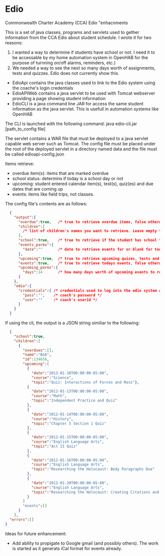 # Edio
Commonwealth Charter Academy (CCA) Edio "enhacnments

This is a set of java classes, programs and servlets used to gether information from the CCA Edio about student schedule. I wrote it for two reasons:

  1) I wanted a way to determine if students have school or not. I need it to be accessable by my home automation system in OpenHAB for the purpose of turnning on/off alarms,        reminders, etc.)
  2) We needed a way to see the next so many days worth of assignments, tests and quizzes. Edio does not currently show this.

+ EdioApi contains the java classes used to link to the Edio system using the coache's login credentials
+ EdioAPIWeb contains a java servlet to be used with Tomcat webserver providing a page showing student information
+ EdioCLI is a java command line JAR for access the same student information as the java servlet. This is usefull in automation systems like OpenHAB

The CLI is launched with the following command:
  java edio-cli.jar [path_to_config file]

The servlet contains a WAR file that must be deployed to a java servlet capable web server such as Tomcat. The config file must be placed under the 
root of the deployed servlet in a directory named data and the file must be called edioapi-config.json

Items retrieve:
  + overdue item(s): items that are marked overdue
  + school status: determins if today is a school day or not
  + upcoming: student entered calendar item(s), test(s), quiz(es) and due dates that are coming up
  + events: items like field trips, not classes.
 
The config file's contents are as follows:

```json
  {
    "output":{
      "overdue":true,   /* true to retrieve overdue items, false otherwise */
      "children":[
        /* list of children's names you want to retrieve. Leave empty to retrieve all. */
      ],
      "school":true,    /* true to retrieve if the student has school today, false otherwise */
      "events_parms":{
        "date":""       /* date to retrieve events for or blank for today. */
      },
      "upcoming":true,  /* true to retrieve upcoming quizes, tests and due items, false otherwise */
      "events":true,    /* true to retrieve todays events, false otherwise */
      "upcoming_parms":{
        "days":14       /* how many days worth of upcoming events to retrieve */
      }
    },
    "edio":{
      "credentials":{ /* credentials used to log into the edio system as assigned by CCA */
        "pass":"",    /* coach's password */
        "user":""     /* coach's userid */
      }
    }
  }
```

If using the cli, the output is a JSON string similiar to the following:

```json
  {
    "school":true,
    "children":[
      {
        "overdues":[],
        "name":"Bob",
        "id":134656,
        "upcoming":[
          {
            "date":"2012-01-10T00:00:00-05:00",
            "course":"Science",
            "topic":"Quiz: Interactions of Forces and Mass"},
          {
            "date":"2012-01-13T00:00:00-05:00",
            "course":"Math",
            "topic":"Independent Practice and Quiz"
          },
          {
            "date":"2012-01-14T00:00:00-05:00",
            "course":"History",
            "topic":"Chapter 5 Section 1 Quiz"
          },
          {
            "date":"2012-01-15T00:00:00-05:00",
            "course":"English Language Arts",
            "topic":"Act II Quiz"
          },
          {
            "date":"2012-01-16T00:00:00-05:00",
            "course":"English Language Arts",
            "topic":"Researching the Holocaust: Body Paragraphs Due"
          },
          {
            "date":"2012-01-20T00:00:00-05:00",
            "course":"English Language Arts",
            "topic":"Researching the Holocaust: Creating Citations and Conclusion Due"
          }
        ]
        "events":[]
      }
    ],
  "errors":[]
}
```

Ideas for future enhancement:

  + Add ability to propigate to Google gmail (and possibly others). The work is started as it generats iCal format for events already.
